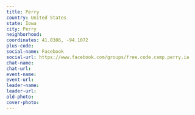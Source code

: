 ```yaml
---
title: Perry
country: United States
state: Iowa
city: Perry
neighborhood: 
coordinates: 41.8386, -94.1072
plus-code:
social-name: Facebook
social-url: https://www.facebook.com/groups/free.code.camp.perry.ia
chat-name:
chat-url:
event-name:
event-url:
leader-name:
leader-url:
old-photo: 
cover-photo:
---
```


